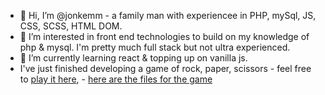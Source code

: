 <ul>
  <li>👋 Hi, I’m @jonkemm - a family man with experiencee in PHP, mySql, JS, CSS, SCSS, HTML DOM.</li>
<li>👀 I’m interested in front end technologies to build on my knowledge of php & mysql.  I'm pretty much full stack but not ultra experienced.</li>
<li>🌱 I’m currently learning react & topping up on vanilla js.</li>
  <li>I've just finished developing a game of rock, paper, scissors - feel free to <a href="https://jonkemm.github.com/rock-off">play it here</a>, - <a href="https://github.com/jonkemm/rock-off">here are the files for the game</a></li>
</ul>

